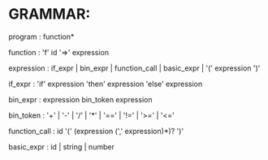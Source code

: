 # GRAMMAR:
program        : function*

function       : 'f' id '=>' expression

expression     : if_expr
               | bin_expr
               | function_call
               | basic_expr
               | '(' expression ')'

if_expr        : 'if' expression 'then' expression 'else' expression

bin_expr       : expression bin_token expression

bin_token      : '+' | '-' | '/' | '*' | '==' | '!=' | '>=' | '<='

function_call  : id '(' (expression (',' expression)*)? ')'

basic_expr     : id | string | number